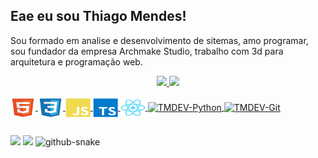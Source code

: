 ## Eae eu sou Thiago Mendes!
Sou formado em analise e desenvolvimento de sitemas, amo programar, sou fundador da empresa Archmake Studio, trabalho com 3d para arquitetura e programação web.

<div align="center">
  <a href="https://github.com/thiagotmdev">
 <img height="160em" src="https://github-readme-stats-sigma-five.vercel.app/api?username=thiagotmdev&show_icons=true&theme=dracula&include_all_commits=true&count_private=true"/>
  <img height="160em" src="https://github-readme-stats-sigma-five.vercel.app/api/top-langs/?username=thiagotmdev&layout=compact&langs_count=7&theme=dracula"/>
</div>
<div style="display: inline_block"><br>
  <img align="center" alt="TMDEV-HTML" height="30" width="40" src="https://raw.githubusercontent.com/devicons/devicon/master/icons/html5/html5-original.svg">
  <img align="center" alt="TMDEV-CSS" height="30" width="40" src="https://raw.githubusercontent.com/devicons/devicon/master/icons/css3/css3-original.svg">
  <img align="center" alt="TMDEV-Js" height="30" width="40" src="https://raw.githubusercontent.com/devicons/devicon/master/icons/javascript/javascript-plain.svg">
  <img align="center" alt="TMDEV-Ts" height="30" width="40" src="https://raw.githubusercontent.com/devicons/devicon/master/icons/typescript/typescript-plain.svg">
  <img align="center" alt="TMDEV-React" height="30" width="40" src="https://raw.githubusercontent.com/devicons/devicon/master/icons/react/react-original.svg">
  <img align="center" alt="TMDEV-Python" height="30" width="40" src="https://cdn.jsdelivr.net/gh/devicons/devicon/icons/python/python-original.svg">
  <img align="center" alt="TMDEV-Git" height="30" width="40" src="https://cdn.jsdelivr.net/gh/devicons/devicon/icons/git/git-original.svg">
  
  
  ##
 
<div> 
  <a href = "mailto:thiagomendes.dev@gmail.com" target="_blank"><img src="https://img.shields.io/badge/-Gmail-%23333?style=for-the-badge&logo=gmail&logoColor=white"></a>
  <a href="https://www.linkedin.com/in/thiago-mendes-43534010b/" target="_blank"><img src="https://img.shields.io/badge/-LinkedIn-%230077B5?style=for-the-badge&logo=linkedin&logoColor=white""></a>


    
  <picture>
  <source media="(prefers-color-scheme: dark)" srcset="github-snake-dark.svg" />
  <img alt="github-snake" src="github-snake.svg" />
</picture>
 </div>
